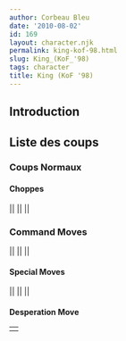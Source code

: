 ```yaml
---
author: Corbeau Bleu
date: '2010-08-02'
id: 169
layout: character.njk
permalink: king-kof-98.html
slug: King_(KoF_'98)
tags: character
title: King (KoF '98)
---
```


## Introduction

## Liste des coups

### Coups Normaux

#### Choppes

||
||
||

### Command Moves

||
||
||

#### Special Moves

||
||
||

#### Desperation Move

|     |
|-----|
|     |